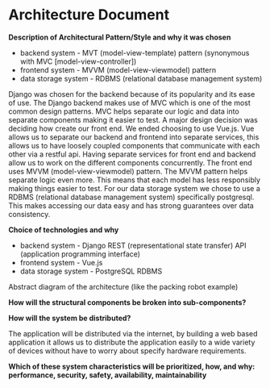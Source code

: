 # Architecture Document

**Description of Architectural Pattern/Style and why it was chosen**
- backend system - MVT (model-view-template) pattern (synonymous with MVC [model-view-controller])
- frontend system - MVVM (model-view-viewmodel) pattern
- data storage system - RDBMS (relational database management system)

Django was chosen for the backend because of its popularity and its ease of use.  The Django backend makes use of MVC which is one of the most common design patterns.  MVC helps separate our logic and data into separate components making it easier to test.  A major design decision was deciding how create our front end.  We ended choosing to use Vue.js. Vue allows us to separate our backend and frontend into separate services, this allows us to have loosely coupled components that communicate with each other via a restful api.  Having separate services for front end and backend allow us to work on the different components concurrently.   The front end uses  MVVM (model-view-viewmodel) pattern.  The MVVM pattern helps separate logic even more.  This means that each model has less responsibly making things easier to test.   For our data storage system we chose to use a RDBMS (relational database management system) specifically postgresql.  This makes accessing our data easy and has strong guarantees over data consistency. 

**Choice of technologies and why**
- backend system - Django REST (representational state transfer) API (application programming interface)
- frontend system - Vue.js
- data storage system - PostgreSQL RDBMS

Abstract diagram of the architecture (like the packing robot example)



**How will the structural components be broken into sub-components?**

**How will the system be distributed?**

The application will be distributed via the internet, by building a web based application it allows us to distribute the application easily to a wide variety of devices without have to worry about specify hardware requirements.  

**Which of these system characteristics will be prioritized, how, and why: performance, security, safety, availability, maintainability**

